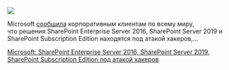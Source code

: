 <!--2025-07-21 11:33:37-->
<div class="yb">
  <div class="rss habr"><img src="https://habrastorage.org/getpro/habr/upload_files/816/64b/61c/81664b61c8b44024c8e42d7446ddcb7d.png" /><p>Microsoft <a href="https://msrc.microsoft.com/blog/2025/07/customer-guidance-for-sharepoint-vulnerability-cve-2025-53770/" rel="noopener noreferrer nofollow">сообщила</a> корпоративным клиентам по&nbsp;всему миру, что&nbsp;решения SharePoint Enterprise Server 2016, SharePoint Server 2019&nbsp;и SharePoint Subscription Edition находятся под&nbsp;атакой хакеров,... <p class="titl"><a href="https://habr.com/ru/news/929576/?utm_source=habrahabr&utm_medium=rss&utm_campaign=929576">Microsoft: SharePoint Enterprise Server 2016, SharePoint Server 2019, SharePoint Subscription Edition под атакой хакеров</a></p></div>
</div>
